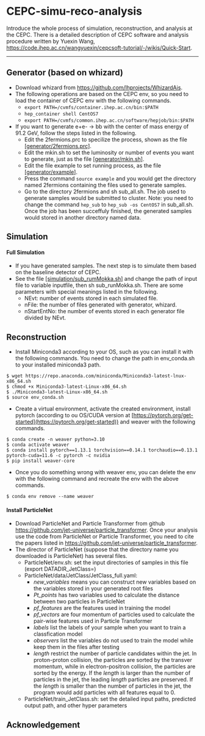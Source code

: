 # CEPC-simu-reco-analysis
Introduce the whole process of simulation, reconstruction, and analysis at the CEPC.
There is a detailed description of CEPC software and analysis procedure written by Yuexin Wang, https://code.ihep.ac.cn/wangyuexin/cepcsoft-tutorial/-/wikis/Quick-Start.

------

## Generator (based on whizard)
 - Download whizard from https://github.com/lhprojects/WhizardAis.
 - The following operations are based on the CEPC env, so you need to load the container of CEPC env with the following commands.
   * `export PATH=/cvmfs/container.ihep.ac.cn/bin:$PATH`
   * `hep_container shell CentOS7`
   * `export PATH=/cvmfs/common.ihep.ac.cn/software/hepjob/bin:$PATH`
 - If you want to generate e+e- -> bb with the center of mass energy of 91.2 GeV, follow the steps listed in the following.
   * Edit the 2fermions.prc to specilize the process, shown as the file [[generator/2fermions.prc]](generator/2fermions.prc).
   * Edit the mkin.sh to set the luminosity or number of events you want to generate, just as the file [[generator/mkin.sh]](generator/mkin.sh).
   * Edit the file example to set running process, as the file [[generator/example]](generator/example).
   * Press the command `source example` and you would get the directory named 2fermions containing the files used to generate samples.
   * Go to the directory 2fermions and sh sub_all.sh. The job used to generate samples would be submitted to cluster. Note: you need to change the command `hep_sub` to `hep_sub -os CentOS7` in sub_all.sh. Once the job has been succeffuly finished, the generated samples would stored in another directory named data.

## Simulation
#### Full Simulation
 - If you have generated samples. The next step is to simulate them based on the baseline detector of CEPC.
 - See the file [[simulation/sub_rumMokka.sh]](simulation/sub_rumMokka.sh) and change the path of input file to variable inputfile, then sh sub_runMokka.sh. There are some parameters with special meanings listed in the following.
   * NEvt: number of events stored in each simulated file.
   * nFile: the number of files generated with generator, whizard.
   * nStartEntNo: the number of events stored in each generator file divided by NEvt.


## Reconstruction
 - Install Miniconda3 according to your OS, such as you can install it with the following commands. You need to change the path in env_conda.sh to your installed miniconda3 path.
 ```
$ wget https://repo.anaconda.com/miniconda/Miniconda3-latest-lnux-x86_64.sh
$ chmod +x Miniconda3-latest-Linux-x86_64.sh
$ ./Miniconda3-latest-Linux-x86_64.sh
$ source env_conda.sh
```
 - Create a virtual environment, activate the created environment, install pytorch (according to ou OS/CUDA version at [https://pytorch.org/get-started](https://pytorch.org/get-started)) and weaver with the following commands. 
```
$ conda create -n weaver python=3.10
$ conda activate weaver
$ conda install pytorch==1.13.1 torchvision==0.14.1 torchaudio==0.13.1 pytorch-cuda=11.6 -c pytorch -c nvidia
$ pip install weaver-core
```
 - Once you do something wrong with weaver env, you can delete the env with the following command and recreate the env with the above commands.
```
$ conda env remove --name weaver
```
#### Install ParticleNet
 - Download ParticleNet and Particle Transformer from github  https://github.com/jet-universe/particle_transformer. Once your analysis use the code from ParticleNet or Particle Transformer, you need to cite the papers listed in https://github.com/jet-universe/particle_transformer.
 - The director of ParticleNet (suppose that the directory name you downloaded is ParticleNet) has several files.
   * ParticleNet/env.sh: set the input directories of samples in this file (export DATADIR_JetClass=)
   * ParticleNet/data/JetClass/JetClass_full.yaml:
     * *new_variables* means you can construct new variables based on the variables stored in your generated root files
     * *Pt_points* has two variables used to calculate the distance between two particles in ParticleNet
     * *pf_features* are the features used in training the model
     * *pf_vectors* are four momentum of particles used to calculate the pair-wise features used in Particle Transformer
     * *labels* list the labels of your sample when you want to train a classfication model
     * *observers* list the variables do not used to train the model while keep them in the files after testing
     * *length* restrict the number of particle candidates within the jet. In proton-proton collision, the particles are sorted by the transver momentum, while in electron-positron collision, the particles are sorted by the energy. If the *length* is larger than the number of particles in the jet, the leading *length* particles are preserved. If the *length* is smaller than the number of particles in the jet, the program would add particles with all features equal to 0.
   * ParticleNet/train_JetClass.sh: set the detailed input paths, predicted output path, and other hyper parameters   


## Acknowledgement

